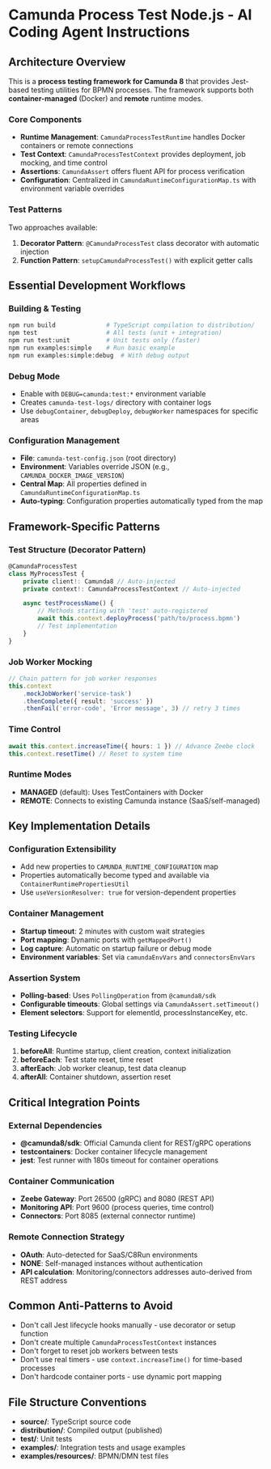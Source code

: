 # Camunda Process Test Node.js - AI Coding Agent Instructions

## Architecture Overview

This is a **process testing framework for Camunda 8** that provides Jest-based testing utilities for BPMN processes. The framework supports both **container-managed** (Docker) and **remote** runtime modes.

### Core Components

- **Runtime Management**: `CamundaProcessTestRuntime` handles Docker containers or remote connections
- **Test Context**: `CamundaProcessTestContext` provides deployment, job mocking, and time control
- **Assertions**: `CamundaAssert` offers fluent API for process verification
- **Configuration**: Centralized in `CamundaRuntimeConfigurationMap.ts` with environment variable overrides

### Test Patterns

Two approaches available:

1. **Decorator Pattern**: `@CamundaProcessTest` class decorator with automatic injection
2. **Function Pattern**: `setupCamundaProcessTest()` with explicit getter calls

## Essential Development Workflows

### Building & Testing

```bash
npm run build              # TypeScript compilation to distribution/
npm test                   # All tests (unit + integration)
npm run test:unit          # Unit tests only (faster)
npm run examples:simple    # Run basic example
npm run examples:simple:debug  # With debug output
```

### Debug Mode

- Enable with `DEBUG=camunda:test:*` environment variable
- Creates `camunda-test-logs/` directory with container logs
- Use `debugContainer`, `debugDeploy`, `debugWorker` namespaces for specific areas

### Configuration Management

- **File**: `camunda-test-config.json` (root directory)
- **Environment**: Variables override JSON (e.g., `CAMUNDA_DOCKER_IMAGE_VERSION`)
- **Central Map**: All properties defined in `CamundaRuntimeConfigurationMap.ts`
- **Auto-typing**: Configuration properties automatically typed from the map

## Framework-Specific Patterns

### Test Structure (Decorator Pattern)

```typescript
@CamundaProcessTest
class MyProcessTest {
	private client!: Camunda8 // Auto-injected
	private context!: CamundaProcessTestContext // Auto-injected

	async testProcessName() {
		// Methods starting with 'test' auto-registered
		await this.context.deployProcess('path/to/process.bpmn')
		// Test implementation
	}
}
```

### Job Worker Mocking

```typescript
// Chain pattern for job worker responses
this.context
	.mockJobWorker('service-task')
	.thenComplete({ result: 'success' })
	.thenFail('error-code', 'Error message', 3) // retry 3 times
```

### Time Control

```typescript
await this.context.increaseTime({ hours: 1 }) // Advance Zeebe clock
this.context.resetTime() // Reset to system time
```

### Runtime Modes

- **MANAGED** (default): Uses TestContainers with Docker
- **REMOTE**: Connects to existing Camunda instance (SaaS/self-managed)

## Key Implementation Details

### Configuration Extensibility

- Add new properties to `CAMUNDA_RUNTIME_CONFIGURATION` map
- Properties automatically become typed and available via `ContainerRuntimePropertiesUtil`
- Use `useVersionResolver: true` for version-dependent properties

### Container Management

- **Startup timeout**: 2 minutes with custom wait strategies
- **Port mapping**: Dynamic ports with `getMappedPort()`
- **Log capture**: Automatic on startup failure or debug mode
- **Environment variables**: Set via `camundaEnvVars` and `connectorsEnvVars`

### Assertion System

- **Polling-based**: Uses `PollingOperation` from `@camunda8/sdk`
- **Configurable timeouts**: Global settings via `CamundaAssert.setTimeout()`
- **Element selectors**: Support for elementId, processInstanceKey, etc.

### Testing Lifecycle

1. **beforeAll**: Runtime startup, client creation, context initialization
2. **beforeEach**: Test state reset, time reset
3. **afterEach**: Job worker cleanup, test data cleanup
4. **afterAll**: Container shutdown, assertion reset

## Critical Integration Points

### External Dependencies

- **@camunda8/sdk**: Official Camunda client for REST/gRPC operations
- **testcontainers**: Docker container lifecycle management
- **jest**: Test runner with 180s timeout for container operations

### Container Communication

- **Zeebe Gateway**: Port 26500 (gRPC) and 8080 (REST API)
- **Monitoring API**: Port 9600 (process queries, time control)
- **Connectors**: Port 8085 (external connector runtime)

### Remote Connection Strategy

- **OAuth**: Auto-detected for SaaS/C8Run environments
- **NONE**: Self-managed instances without authentication
- **API calculation**: Monitoring/connectors addresses auto-derived from REST address

## Common Anti-Patterns to Avoid

- Don't call Jest lifecycle hooks manually - use decorator or setup function
- Don't create multiple `CamundaProcessTestContext` instances
- Don't forget to reset job workers between tests
- Don't use real timers - use `context.increaseTime()` for time-based processes
- Don't hardcode container ports - use dynamic port mapping

## File Structure Conventions

- **source/**: TypeScript source code
- **distribution/**: Compiled output (published)
- **test/**: Unit tests
- **examples/**: Integration tests and usage examples
- **examples/resources/**: BPMN/DMN test files
